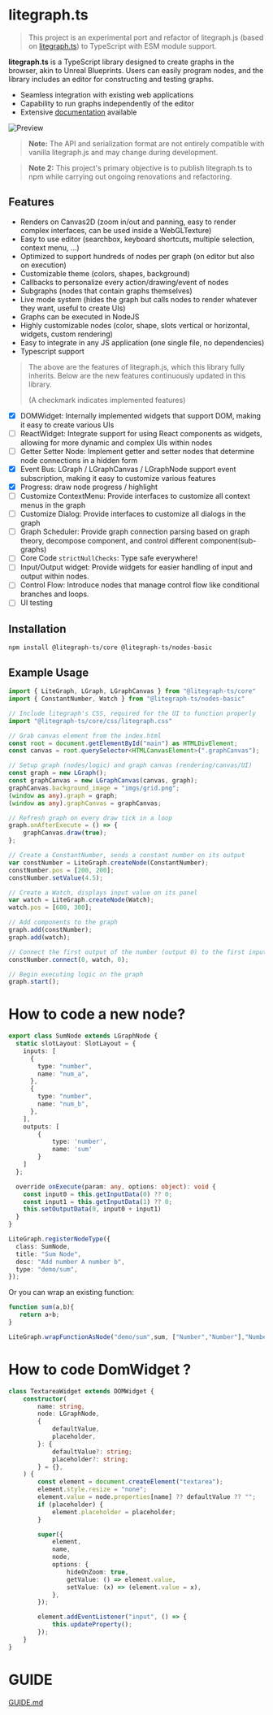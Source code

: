 
# litegraph.ts

> This project is an experimental port and refactor of litegraph.js (based on [litegraph.ts](https://github.com/space-nuko/litegraph.ts)) to TypeScript with ESM module support.

**litegraph.ts** is a TypeScript library designed to create graphs in the browser, akin to Unreal Blueprints. Users can easily program nodes, and the library includes an editor for constructing and testing graphs.

- Seamless integration with existing web applications
- Capability to run graphs independently of the editor
- Extensive [documentation](https://lenml.github.io/litegraph.ts/) available

![Preview](./assets/preview.png)

> **Note:** The API and serialization format are not entirely compatible with vanilla litegraph.js and may change during development.

> **Note 2:** This project's primary objective is to publish litegraph.ts to npm while carrying out ongoing renovations and refactoring.


## Features
- Renders on Canvas2D (zoom in/out and panning, easy to render complex interfaces, can be used inside a WebGLTexture)
- Easy to use editor (searchbox, keyboard shortcuts, multiple selection, context menu, ...)
- Optimized to support hundreds of nodes per graph (on editor but also on execution)
- Customizable theme (colors, shapes, background)
- Callbacks to personalize every action/drawing/event of nodes
- Subgraphs (nodes that contain graphs themselves)
- Live mode system (hides the graph but calls nodes to render whatever they want, useful to create UIs)
- Graphs can be executed in NodeJS
- Highly customizable nodes (color, shape, slots vertical or horizontal, widgets, custom rendering)
- Easy to integrate in any JS application (one single file, no dependencies)
- Typescript support

> The above are the features of litegraph.js, which this library fully inherits. Below are the new features continuously updated in this library.
>
> (A checkmark indicates implemented features)

- [x] DOMWidget: Internally implemented widgets that support DOM, making it easy to create various UIs
- [ ] ReactWidget: Integrate support for using React components as widgets, allowing for more dynamic and complex UIs within nodes
- [ ] Getter Setter Node: Implement getter and setter nodes that determine node connections in a hidden form
- [x] Event Bus: LGraph / LGraphCanvas / LGraphNode support event subscription, making it easy to customize various features
- [x] Progress: draw node progress / highlight
- [ ] Customize ContextMenu: Provide interfaces to customize all context menus in the graph
- [ ] Customize Dialog: Provide interfaces to customize all dialogs in the graph
- [ ] Graph Scheduler: Provide graph connection parsing based on graph theory, decompose component, and control different component(sub-graphs)
- [ ] Core Code `strictNullChecks`: Type safe everywhere!
- [ ] Input/Output widget: Provide widgets for easier handling of input and output within nodes.
- [ ] Control Flow: Introduce nodes that manage control flow like conditional branches and loops.
- [ ] UI testing

## Installation

```
npm install @litegraph-ts/core @litegraph-ts/nodes-basic
```

## Example Usage

``` typescript
import { LiteGraph, LGraph, LGraphCanvas } from "@litegraph-ts/core"
import { ConstantNumber, Watch } from "@litegraph-ts/nodes-basic"

// Include litegraph's CSS, required for the UI to function properly
import "@litegraph-ts/core/css/litegraph.css"

// Grab canvas element from the index.html
const root = document.getElementById("main") as HTMLDivElement;
const canvas = root.querySelector<HTMLCanvasElement>(".graphCanvas");

// Setup graph (nodes/logic) and graph canvas (rendering/canvas/UI)
const graph = new LGraph();
const graphCanvas = new LGraphCanvas(canvas, graph);
graphCanvas.background_image = "imgs/grid.png";
(window as any).graph = graph;
(window as any).graphCanvas = graphCanvas;

// Refresh graph on every draw tick in a loop
graph.onAfterExecute = () => {
    graphCanvas.draw(true);
};

// Create a ConstantNumber, sends a constant number on its output
var constNumber = LiteGraph.createNode(ConstantNumber);
constNumber.pos = [200, 200];
constNumber.setValue(4.5);

// Create a Watch, displays input value on its panel
var watch = LiteGraph.createNode(Watch);
watch.pos = [600, 300];

// Add components to the graph
graph.add(constNumber);
graph.add(watch);

// Connect the first output of the number (output 0) to the first input of the watch (input 0)
constNumber.connect(0, watch, 0);

// Begin executing logic on the graph
graph.start();
```

# How to code a new node?

```ts
export class SumNode extends LGraphNode {
  static slotLayout: SlotLayout = {
    inputs: [
      {
        type: "number",
        name: "num_a",
      },
      {
        type: "number",
        name: "num_b",
      },
    ],
    outputs: [
        {
            type: 'number',
            name: 'sum'
        }
    ]
  };

  override onExecute(param: any, options: object): void {
    const input0 = this.getInputData(0) ?? 0;
    const input1 = this.getInputData(1) ?? 0;
    this.setOutputData(0, input0 + input1)
  }
}

LiteGraph.registerNodeType({
  class: SumNode,
  title: "Sum Node",
  desc: "Add number A number b",
  type: "demo/sum",
});
```

Or you can wrap an existing function:

```js
function sum(a,b){
   return a+b;
}

LiteGraph.wrapFunctionAsNode("demo/sum",sum, ["Number","Number"],"Number");
```

# How to code DomWidget ?

```ts
class TextareaWidget extends DOMWidget {
    constructor(
        name: string,
        node: LGraphNode,
        {
            defaultValue,
            placeholder,
        }: {
            defaultValue?: string;
            placeholder?: string;
        } = {},
    ) {
        const element = document.createElement("textarea");
        element.style.resize = "none";
        element.value = node.properties[name] ?? defaultValue ?? "";
        if (placeholder) {
            element.placeholder = placeholder;
        }

        super({
            element,
            name,
            node,
            options: {
                hideOnZoom: true,
                getValue: () => element.value,
                setValue: (x) => (element.value = x),
            },
        });

        element.addEventListener("input", () => {
            this.updateProperty();
        });
    }
}
```

# GUIDE
[GUIDE.md](./GUIDE.md)
